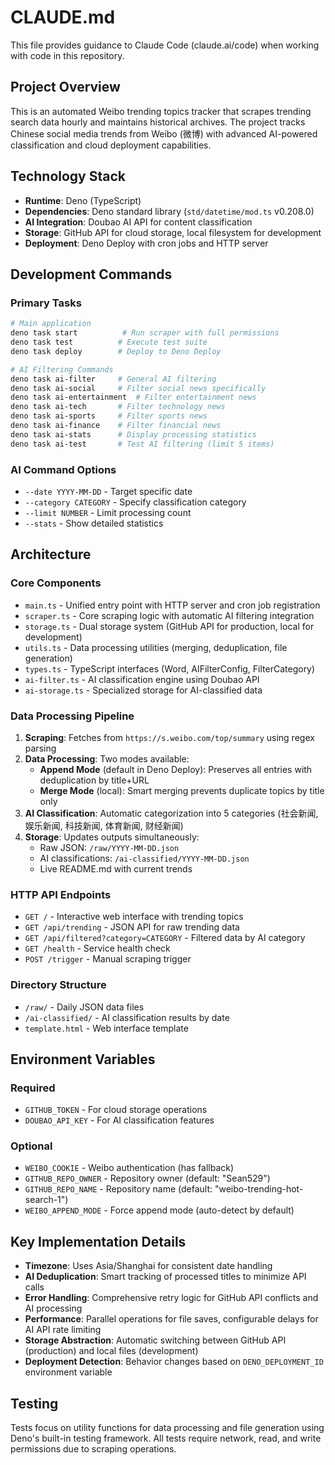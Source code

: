 # CLAUDE.md

This file provides guidance to Claude Code (claude.ai/code) when working with code in this repository.

## Project Overview

This is an automated Weibo trending topics tracker that scrapes trending search data hourly and maintains historical archives. The project tracks Chinese social media trends from Weibo (微博) with advanced AI-powered classification and cloud deployment capabilities.

## Technology Stack

- **Runtime**: Deno (TypeScript)
- **Dependencies**: Deno standard library (`std/datetime/mod.ts` v0.208.0)
- **AI Integration**: Doubao AI API for content classification
- **Storage**: GitHub API for cloud storage, local filesystem for development
- **Deployment**: Deno Deploy with cron jobs and HTTP server

## Development Commands

### Primary Tasks
```bash
# Main application
deno task start          # Run scraper with full permissions
deno task test          # Execute test suite
deno task deploy        # Deploy to Deno Deploy

# AI Filtering Commands
deno task ai-filter     # General AI filtering
deno task ai-social     # Filter social news specifically
deno task ai-entertainment  # Filter entertainment news
deno task ai-tech       # Filter technology news
deno task ai-sports     # Filter sports news
deno task ai-finance    # Filter financial news
deno task ai-stats      # Display processing statistics
deno task ai-test       # Test AI filtering (limit 5 items)
```

### AI Command Options
- `--date YYYY-MM-DD` - Target specific date
- `--category CATEGORY` - Specify classification category
- `--limit NUMBER` - Limit processing count
- `--stats` - Show detailed statistics

## Architecture

### Core Components

- `main.ts` - Unified entry point with HTTP server and cron job registration
- `scraper.ts` - Core scraping logic with automatic AI filtering integration
- `storage.ts` - Dual storage system (GitHub API for production, local for development)
- `utils.ts` - Data processing utilities (merging, deduplication, file generation)
- `types.ts` - TypeScript interfaces (Word, AIFilterConfig, FilterCategory)
- `ai-filter.ts` - AI classification engine using Doubao API
- `ai-storage.ts` - Specialized storage for AI-classified data

### Data Processing Pipeline

1. **Scraping**: Fetches from `https://s.weibo.com/top/summary` using regex parsing
2. **Data Processing**: Two modes available:
   - **Append Mode** (default in Deno Deploy): Preserves all entries with deduplication by title+URL
   - **Merge Mode** (local): Smart merging prevents duplicate topics by title only
3. **AI Classification**: Automatic categorization into 5 categories (社会新闻, 娱乐新闻, 科技新闻, 体育新闻, 财经新闻)
4. **Storage**: Updates outputs simultaneously:
   - Raw JSON: `/raw/YYYY-MM-DD.json`
   - AI classifications: `/ai-classified/YYYY-MM-DD.json`
   - Live README.md with current trends

### HTTP API Endpoints

- `GET /` - Interactive web interface with trending topics
- `GET /api/trending` - JSON API for raw trending data
- `GET /api/filtered?category=CATEGORY` - Filtered data by AI category
- `GET /health` - Service health check
- `POST /trigger` - Manual scraping trigger

### Directory Structure

- `/raw/` - Daily JSON data files
- `/ai-classified/` - AI classification results by date
- `template.html` - Web interface template

## Environment Variables

### Required
- `GITHUB_TOKEN` - For cloud storage operations
- `DOUBAO_API_KEY` - For AI classification features

### Optional
- `WEIBO_COOKIE` - Weibo authentication (has fallback)
- `GITHUB_REPO_OWNER` - Repository owner (default: "Sean529")
- `GITHUB_REPO_NAME` - Repository name (default: "weibo-trending-hot-search-1")
- `WEIBO_APPEND_MODE` - Force append mode (auto-detect by default)

## Key Implementation Details

- **Timezone**: Uses Asia/Shanghai for consistent date handling
- **AI Deduplication**: Smart tracking of processed titles to minimize API calls
- **Error Handling**: Comprehensive retry logic for GitHub API conflicts and AI processing
- **Performance**: Parallel operations for file saves, configurable delays for AI API rate limiting
- **Storage Abstraction**: Automatic switching between GitHub API (production) and local files (development)
- **Deployment Detection**: Behavior changes based on `DENO_DEPLOYMENT_ID` environment variable

## Testing

Tests focus on utility functions for data processing and file generation using Deno's built-in testing framework. All tests require network, read, and write permissions due to scraping operations.

